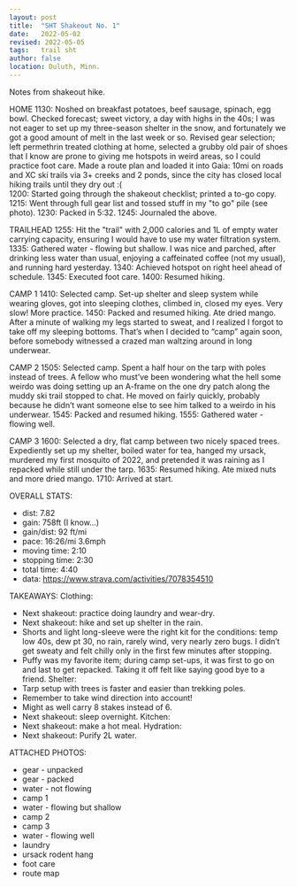 ```yaml
---
layout: post
title:  "SHT Shakeout No. 1"
date:   2022-05-02
revised: 2022-05-05
tags:   trail sht
author: false
location: Duluth, Minn.
---
```


Notes from shakeout hike.

HOME
1130: Noshed on breakfast potatoes, beef sausage, spinach, egg bowl. Checked forecast; sweet victory, a day with highs in the 40s; I was not eager to set up my three-season shelter in the snow, and fortunately we got a good amount of melt in the last week or so. Revised gear selection; left permethrin treated clothing at home, selected a grubby old pair of shoes that I know are prone to giving me hotspots in weird areas, so I could practice foot care. Made a route plan and loaded it into Gaia: 10mi on roads and XC ski trails via 3+ creeks and 2 ponds, since the city has closed local hiking trails until they dry out :(  
1200: Started going through the shakeout checklist; printed a to-go copy.
1215: Went through full gear list and tossed stuff in my "to go" pile (see photo).
1230: Packed in 5:32.
1245: Journaled the above.

TRAILHEAD
1255: Hit the "trail" with 2,000 calories and 1L of empty water carrying capacity, ensuring I would have to use my water filtration system.
1335: Gathered water - flowing but shallow. I was nice and parched, after drinking less water than usual, enjoying a caffeinated coffee (not my usual), and running hard yesterday.
1340: Achieved hotspot on right heel ahead of schedule.
1345: Executed foot care.
1400: Resumed hiking.

CAMP 1
1410: Selected camp. Set-up shelter and sleep system while wearing gloves, got into sleeping clothes, climbed in, closed my eyes. Very slow! More practice.
1450: Packed and resumed hiking. Ate dried mango. After a minute of walking my legs started to sweat, and I realized I forgot to take off my sleeping bottoms. That’s when I decided to “camp” again soon, before somebody witnessed a crazed man waltzing around in long underwear.

CAMP 2
1505: Selected camp. Spent a half hour on the tarp with poles instead of trees. A fellow who must’ve been wondering what the hell some weirdo was doing setting up an A-frame on the one dry patch along the muddy ski trail stopped to chat. He moved on fairly quickly, probably because he didn’t want someone else to see him talked to a weirdo in his underwear.
1545: Packed and resumed hiking.
1555: Gathered water - flowing well.

CAMP 3
1600: Selected a dry, flat camp between two nicely spaced trees. Expediently set up my shelter, boiled water for tea, hanged my ursack, murdered my first mosquito of 2022, and pretended it was raining as I repacked while still under the tarp.
1635: Resumed hiking. Ate mixed nuts and more dried mango.
1710: Arrived at start.

OVERALL STATS:
* dist:  7.82
* gain: 758ft (I know…)
* gain/dist: 92 ft/mi  
* pace: 16:26/mi 3.6mph
* moving time: 2:10
* stopping time: 2:30
* total time: 4:40
* data: https://www.strava.com/activities/7078354510

TAKEAWAYS:
Clothing:
* Next shakeout: practice doing laundry and wear-dry.
* Next shakeout: hike and set up shelter in the rain.
* Shorts and light long-sleeve were the right kit for the conditions: temp low 40s, dew pt 30, no rain, rarely wind, very nearly zero bugs. I didn’t get sweaty and felt chilly only in the first few minutes after stopping.
* Puffy was my favorite item; during camp set-ups, it was first to go on and last to get repacked. Taking it off felt like saying good bye to a friend.
Shelter:
* Tarp setup with trees is faster and easier than trekking poles.  
* Remember to take wind direction into account!
* Might as well carry 8 stakes instead of 6.
* Next shakeout: sleep overnight.
Kitchen:
* Next shakeout: make a hot meal.
Hydration:
* Next shakeout: Purify 2L water.


ATTACHED PHOTOS:
* gear - unpacked
* gear - packed
* water - not flowing
* camp 1
* water - flowing but shallow
* camp 2
* camp 3
* water - flowing well
* laundry
* ursack rodent hang
* foot care
* route map
